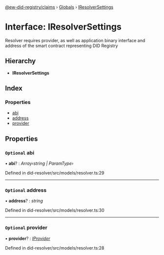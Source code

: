 [@ew-did-registry/claims](../README.md) › [Globals](../globals.md) › [IResolverSettings](iresolversettings.md)

# Interface: IResolverSettings

Resolver requires provider, as well as application binary interface and
address of the smart contract representing DID Registry

## Hierarchy

* **IResolverSettings**

## Index

### Properties

* [abi](iresolversettings.md#optional-abi)
* [address](iresolversettings.md#optional-address)
* [provider](iresolversettings.md#optional-provider)

## Properties

### `Optional` abi

• **abi**? : *Array‹string | ParamType›*

Defined in did-resolver/src/models/resolver.ts:29

___

### `Optional` address

• **address**? : *string*

Defined in did-resolver/src/models/resolver.ts:30

___

### `Optional` provider

• **provider**? : *[IProvider](iprovider.md)*

Defined in did-resolver/src/models/resolver.ts:28
